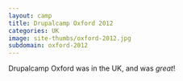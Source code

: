 ```yaml
---
layout: camp
title: Drupalcamp Oxford 2012
categories: UK
image: site-thumbs/oxford-2012.jpg
subdomain: oxford-2012
---
```

Drupalcamp Oxford was in the UK, and was *great*!